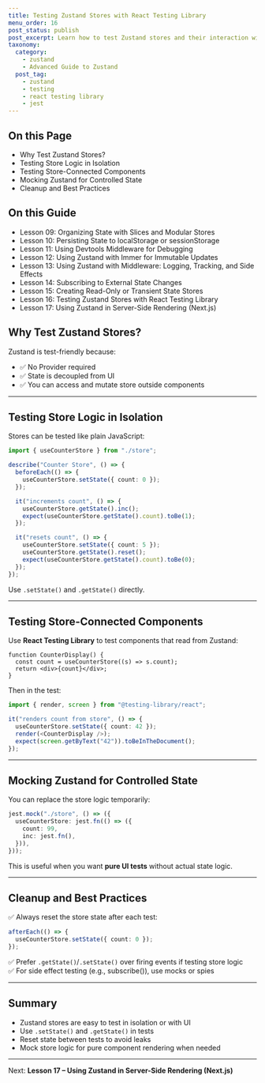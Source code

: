 ```yaml
---
title: Testing Zustand Stores with React Testing Library
menu_order: 16
post_status: publish
post_excerpt: Learn how to test Zustand stores and their interaction with React components using React Testing Library and Jest.
taxonomy:
  category:
    - zustand
    - Advanced Guide to Zustand
  post_tag:
    - zustand
    - testing
    - react testing library
    - jest
---
```


<div class="toc" markdown="1">

<div class="otp" markdown="1">

## On this Page

- Why Test Zustand Stores?
- Testing Store Logic in Isolation
- Testing Store-Connected Components
- Mocking Zustand for Controlled State
- Cleanup and Best Practices

</div>

<div class="otg" markdown="1">

## On this Guide

- Lesson 09: Organizing State with Slices and Modular Stores
- Lesson 10: Persisting State to localStorage or sessionStorage
- Lesson 11: Using Devtools Middleware for Debugging
- Lesson 12: Using Zustand with Immer for Immutable Updates
- Lesson 13: Using Zustand with Middleware: Logging, Tracking, and Side Effects
- Lesson 14: Subscribing to External State Changes
- Lesson 15: Creating Read-Only or Transient State Stores
- Lesson 16: Testing Zustand Stores with React Testing Library
- Lesson 17: Using Zustand in Server-Side Rendering (Next.js)

</div>

</div>

<div class="guru-main" markdown="1">

## Why Test Zustand Stores?

Zustand is test-friendly because:

- ✅ No Provider required
- ✅ State is decoupled from UI
- ✅ You can access and mutate store outside components

---

## Testing Store Logic in Isolation

Stores can be tested like plain JavaScript:

```ts
import { useCounterStore } from "./store";

describe("Counter Store", () => {
  beforeEach(() => {
    useCounterStore.setState({ count: 0 });
  });

  it("increments count", () => {
    useCounterStore.getState().inc();
    expect(useCounterStore.getState().count).toBe(1);
  });

  it("resets count", () => {
    useCounterStore.setState({ count: 5 });
    useCounterStore.getState().reset();
    expect(useCounterStore.getState().count).toBe(0);
  });
});
```

Use `.setState()` and `.getState()` directly.

---

## Testing Store-Connected Components

Use **React Testing Library** to test components that read from Zustand:

```tsx
function CounterDisplay() {
  const count = useCounterStore((s) => s.count);
  return <div>{count}</div>;
}
```

Then in the test:

```ts
import { render, screen } from "@testing-library/react";

it("renders count from store", () => {
  useCounterStore.setState({ count: 42 });
  render(<CounterDisplay />);
  expect(screen.getByText("42")).toBeInTheDocument();
});
```

---

## Mocking Zustand for Controlled State

You can replace the store logic temporarily:

```ts
jest.mock("./store", () => ({
  useCounterStore: jest.fn(() => ({
    count: 99,
    inc: jest.fn(),
  })),
}));
```

This is useful when you want **pure UI tests** without actual state logic.

---

## Cleanup and Best Practices

✅ Always reset the store state after each test:

```ts
afterEach(() => {
  useCounterStore.setState({ count: 0 });
});
```

✅ Prefer `.getState()`/`.setState()` over firing events if testing store logic  
✅ For side effect testing (e.g., subscribe()), use mocks or spies

---

## Summary

- Zustand stores are easy to test in isolation or with UI
- Use `.setState()` and `.getState()` in tests
- Reset state between tests to avoid leaks
- Mock store logic for pure component rendering when needed

---

Next: **Lesson 17 – Using Zustand in Server-Side Rendering (Next.js)**

</div>

